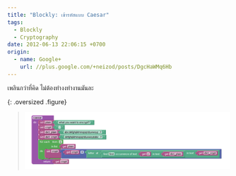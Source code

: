 ```yaml
---
title: "Blockly: เข้ารหัสแบบ Caesar"
tags:
  - Blockly
  - Cryptography
date: 2012-06-13 22:06:15 +0700
origin:
  - name: Google+
    url: //plus.google.com/+neizod/posts/DgcHaWMq6Hb
---
```


เพลินกว่าที่คิด ไม่ต้องทำงงทำงานมันละ

{: .oversized .figure}
> ![](/images/algorithm/blockly/caesar-cipher.png)
